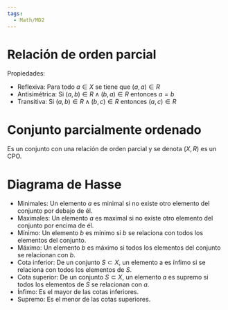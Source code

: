 ```yaml
---
tags:
  - Math/MD2
---
```

# Relación de orden parcial
Propiedades:
- Reflexiva: Para todo $a \in X$ se tiene que $(a,a) \in R$
- Antisimétrica: Si $(a,b) \in R \land (b,a) \in R$ entonces $a=b$
- Transitiva: Si $(a,b) \in R \land(b,c) \in R$ entonces $(a,c) \in R$
# Conjunto parcialmente ordenado
Es un conjunto con una relación de orden parcial y se denota $(X,R)$ es un CPO.
# Diagrama de Hasse
- Minimales: Un elemento $a$ es minimal si no existe otro elemento del conjunto por debajo de él.
- Maximales: Un elemento $a$ es maximal si no existe otro elemento del conjunto por encima de él.
- Mínimo: Un elemento $b$ es mínimo si $b$ se relaciona con todos los elementos del conjunto.
- Máximo: Un elemento $b$ es máximo si todos los elementos del conjunto se relacionan con $b$.
- Cota inferior: De un conjunto $S \subset X$, un elemento a es ínfimo si se relaciona con todos los elementos de $S$.
- Cota superior: De un conjunto $S \subset X$, un elemento $a$ es supremo si todos los elementos de $S$ se relacionan con $a$.
- Ínfimo: Es el mayor de las cotas inferiores.
- Supremo: Es el menor de las cotas superiores.